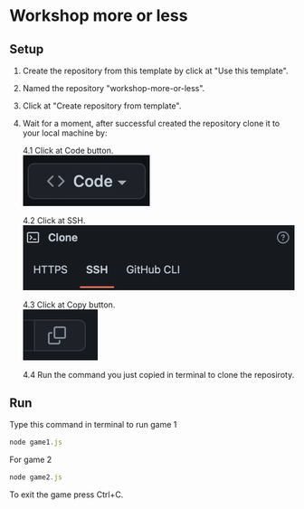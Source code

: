 # Workshop more or less

## Setup

1. Create the repository from this template by click at "Use this template".
2. Named the repository "workshop-more-or-less".
3. Click at "Create repository from template".
4. Wait for a moment, after successful created the repository clone it to your local machine by:

    4.1 Click at Code button.  
![Click at Code image](./src/assets/readme_1.png)

    4.2 Click at SSH.  
![Click at SSH image](./src/assets/readme_2.png)

    4.3 Click at Copy button.  
![Click at copy image](./src/assets/readme_3.png)

    4.4 Run the command you just copied in terminal to clone the reposiroty.

## Run

Type this command in terminal to run game 1

```js
node game1.js
```

For game 2

```js
node game2.js
```

To exit the game press Ctrl+C.
